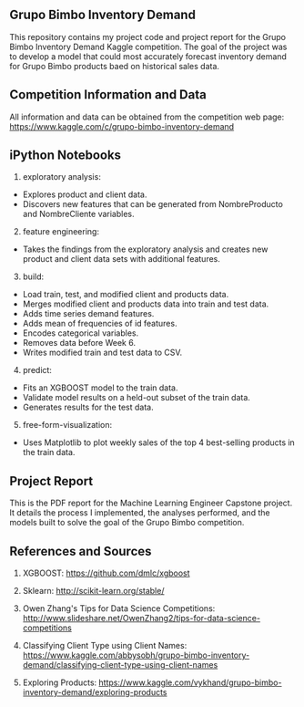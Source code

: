 Grupo Bimbo Inventory Demand
----------------------------

This repository contains my project code and project report for the Grupo Bimbo Inventory Demand Kaggle competition. The goal of the project was to develop a model that could most accurately forecast inventory demand for Grupo Bimbo products baed on historical sales data.

Competition Information and Data
--------------------------------
All information and data can be obtained from the competition web page: 
https://www.kaggle.com/c/grupo-bimbo-inventory-demand

iPython Notebooks
-----------------
1. exploratory analysis: 

* Explores product and client data.
* Discovers new features that can be generated from NombreProducto and NombreCliente variables.

2. feature engineering:

* Takes the findings from the exploratory analysis and creates new product and client data sets with additional features.

3. build:
* Load train, test, and modified client and products data.
* Merges modified client and products data into train and test data.
* Adds time series demand features.
* Adds mean of frequencies of id features.
* Encodes categorical variables.
* Removes data before Week 6.
* Writes modified train and test data to CSV.

4. predict: 
* Fits an XGBOOST model to the train data.
* Validate model results on a held-out subset of the train data.
* Generates results for the test data.

5. free-form-visualization:
* Uses Matplotlib to plot weekly sales of the top 4 best-selling products in the train data. 

Project Report
--------------

This is the PDF report for the Machine Learning Engineer Capstone project. It details the process I implemented, the analyses performed, and the models built to solve the goal of the Grupo Bimbo competition.

References and Sources
-----------------------
1. XGBOOST: https://github.com/dmlc/xgboost

2. Sklearn: http://scikit-learn.org/stable/

3. Owen Zhang's Tips for Data Science Competitions: http://www.slideshare.net/OwenZhang2/tips-for-data-science-competitions

4. Classifying Client Type using Client Names: https://www.kaggle.com/abbysobh/grupo-bimbo-inventory-demand/classifying-client-type-using-client-names

5. Exploring Products: https://www.kaggle.com/vykhand/grupo-bimbo-inventory-demand/exploring-products


